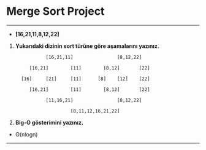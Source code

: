 # Merge Sort Project

---

- **[16,21,11,8,12,22]**

1.  **Yukarıdaki dizinin sort türüne göre aşamalarını yazınız.**

                   [16,21,11]                [8,12,22]

             [16,21]        [11]        [8,12]       [22]

          [16]     [21]     [11]      [8]    [12]    [22]

             [16,21]        [11]        [8,12]       [22]

                   [11,16,21]                [8,12,22]

                            [8,11,12,16,21,22]

2.  **Big-O gösterimini yazınız.**

- O(nlogn)

---
